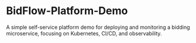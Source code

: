 # BidFlow-Platform-Demo
A simple self-service platform demo for deploying and monitoring a bidding microservice, focusing on Kubernetes, CI/CD, and observability.
